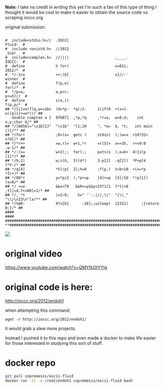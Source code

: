 **Note:** I take no credit in writing this yet I'm such a fan of this type of thing I thought
it would be cool to make it easier to obtain the source code vs scraping ioccc.org

original submission:

```text

#  include<stdio.h>//  .IOCCC                                         Fluid-  #
#  include <unistd.h>  //2012                                         _Sim!_  #
#  include<complex.h>  //||||                     ,____.              IOCCC-  #
#  define              h for(                     x=011;              2012/*  #
#  */-1>x              ++;)b[                     x]//-'              winner  #
#  define              f(p,e)                                         for(/*  #
#  */p=a;              e,p<r;                                        p+=5)//  #
#  define              z(e,i)                                        f(p,p/*  #
## */[i]=e)f(q,w=cabs  (d=*p-  *q)/2-     1)if(0  <(x=1-      w))p[i]+=w*/// ##
   double complex a [  97687]  ,*p,*q     ,*r=a,  w=0,d;    int x,y;char b/* ##
## */[6856]="\x1b[2J"  "\x1b"  "[1;1H     ", *o=  b, *t;   int main   (){/** ##
## */for(              ;0<(x=  getc (     stdin)  );)w=x  >10?32<     x?4[/* ##
## */*r++              =w,r]=  w+1,*r     =r[5]=  x==35,  r+=9:0      ,w-I/* ##
## */:(x=              w+2);;  for(;;     puts(o  ),o=b+  4){z(p      [1]*/* ##
## */9,2)              w;z(G,  3)(d*(     3-p[2]  -q[2])  *P+p[4      ]*V-/* ##
## */q[4]              *V)/p[  2];h=0     ;f(p,(  t=b+10  +(x=*p      *I)+/* ##
## */80*(              y=*p/2  ),*p+=p    [4]+=p  [3]/10  *!p[1])     )x=0/* ##
## */ <=x              &&x<79   &&0<=y&&y<23?1[1  [*t|=8   ,t]|=4,t+=80]=1/* ##
## */, *t              |=2:0;    h=" '`-.|//,\\"  "|\\_"    "\\/\x23\n"[x/** ##
## */%80-              9?x[b]      :16];;usleep(  12321)      ;}return 0;}/* ##
####                                                                       ####
###############################################################################
**###########################################################################*/

```


![](ascii-fluid.gif)

# original video

https://www.youtube.com/watch?v=QMYfkOtYYlg

# original code is here:

http://ioccc.org/2012/endoh1

when attempting this command:

`wget -r http://ioccc.org/2012/endoh1/`

it would grab a slew more projects. 

Instead I pushed it to this repo and even made a docker
to make life easier for those interested in studying this
sort of stuff. 


# docker repo

```bash
git pull copremesis/ascii-fluid
docker run -it -w /root/endoh1 copremesis/ascii-fluid bash
```

